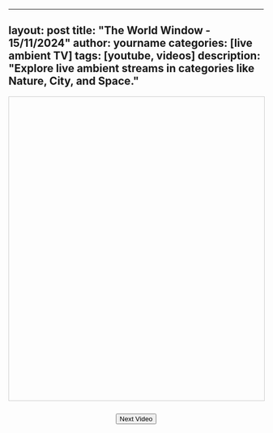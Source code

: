 
---
layout: post
title: "The World Window - 15/11/2024"
author: yourname
categories: [live ambient TV]
tags: [youtube, videos]
description: "Explore live ambient streams in categories like Nature, City, and Space."
---

<div id="videoContainer" style="text-align: center; margin-bottom: 20px;">
    <div id="categoryButtons" style="margin-bottom: 10px;">
        <!-- Buttons for video categories -->
    </div>
    <iframe id="videoFrame" width="100%" height="600" style="border: 1px solid #ccc;" allowfullscreen></iframe>
    <div id="videoTitle" style="text-align: center; font-size: 1.5em; margin-top: 10px;"></div>
    <button onclick="loadNextVideo()" style="margin-top: 15px;">Next Video</button>
</div>

<script>
    // JSON data for videos by category
    const videoResults = {"Nature":[{"id":"g6MrI7uwZwU","title":"Most Colorful Birds &amp; Breathtaking Nature | Ultimate Stress Relief and Healing Sounds | Birds Garden"},{"id":"6ycikMM4IO0","title":"AMAZON 4K - The World&#39;s Largest Tropical Rainforest | Relaxing Music With Beautiful Nature Scenes"},{"id":"2_ovWpVE9es","title":"Mountain River Waterfall Flowing 24/7. Water Sounds, Nature White Noise. River Sounds for Sleeping."},{"id":"u3KKTQUGzuA","title":"Bird Garden | Colorful Birds | Breathtaking Nature, Wonderful Bird Songs | Stress Relief and Healing"},{"id":"t4Dy8WAvMnY","title":"FLYING OVER PARADISE 4K UHD - Relaxing Music Along With Beautiful Nature Videos - 4K Video HD"},{"id":"uLBumJ_mhYU","title":"Most Wonderful Wild Birds | Breathtaking Nature | Wonderful Bird Songs | Stress Relief &amp; Healing"},{"id":"0O_LThYytFU","title":"The Most Beautiful Birds on Earth: Relaxing Nature Sounds | Breathtaking Nature &amp; Healing Sounds"},{"id":"vDAsUcdcuE0","title":"Bird Garden | Colorful Birds | Breathtaking Nature, Wonderful Bird Songs | Stress Relief and Healing"},{"id":"LkltlUvs6hM","title":"? 24/7 LIVE: Cat TV for Cats to Watch ? Harvest Season for Birds Chipmunks Squirrels 4K"},{"id":"Nqq1yAkFOc0","title":"Beautiful Birds - Music to Reduce Stress, Prevent Anxiety and Depression - Nature Sounds"},{"id":"mwoUZ59sxaI","title":"Relaxing Piano Music for Stress Relief, 24/7 Enchanting Autumn Nature Scenes &quot;Leaves, Autumn Forest&quot;"},{"id":"hG-oUz9rcoQ","title":"? 24/7 LIVE: Cat TV for Cats to Watch ? Cute Little Birds Squirrels 4K"},{"id":"UgqGUgPWf8w","title":"Christian Piano Music with Scriptures, Rain &amp; Nature Sound | 24/7 DappyTKeys Piano Worship"},{"id":"dXIyMS61B68","title":"Beautiful Relaxing Peaceful Music, Calm Music 24/7, &quot;Tropical Shores&quot; By Tim Janis"},{"id":"av8scJHf5PI","title":"AUTUMN ICELAND 4K HD -  Scenic Relaxation Film With Relaxing Music - Nature 4K Video Ultra HD"},{"id":"elLj5mkyuCc","title":"? Relaxing Nature Music 24/7, Stress Relief Music, Sleeping Music, Background Music, Meditation"},{"id":"-f3RXYc6_LU","title":"The World&#39;s Strangest Birds | Peaceful Nature Scenery | Stress Relief | Relaxing Bird Sounds"},{"id":"tP68FDe0Fns","title":"? 432hz Ancient Morning Healing Frequency ?"},{"id":"5_1OOKcawd8","title":"??Relaxing Zen Music 24/7, Healing Music, Meditation Music, Spa Music, Sleep, Zen, Nature Sounds"},{"id":"cVYwZe1Iy_g","title":"Gentle Spa Piano? Relaxing Music with Nature Sounds ~ Stress Relief &amp; Soothing Piano Melodies"},{"id":"d2Rf2gjYNmc","title":"LEAD ME LORD | Instrumental Worship &amp; Scriptures &amp; Winter Nature ?? Inspirational CKEYS"},{"id":"zrRxvbtzg0k","title":"Pretty Little Birds - Stress-relieving nature sounds - Healing and peaceful music - Beautiful nature"},{"id":"837ZM9PtM7k","title":"? Sleep Fast with Pure Nature Rain &amp; Incredible Present Thunder Sounds | Black Screen #21"},{"id":"iaALv6onGWA","title":"? Relaxing Music 24/7 - Nature Soul,  Healing Music, Meditation Music, Spa Music, Sleep, Study Music"},{"id":"vyEuqwcam2Q","title":"Autumn Nature Scenery Morning sunrise, Beautiful Relaxing  Hymns, Peaceful Music,  by Tim Janis"},{"id":"zjOPxzo-Qwg","title":"Peaceful Music, Relaxing Music, Instrumental Music, &quot;Beautiful Autumn Lake&quot; by Tim Janis"},{"id":"_02En_dSoP4","title":"Beautiful Birds| Colorful Birds | Breathtaking Nature, Amazing Bird Songs| Stress Relief and Healing"},{"id":"K9ZK5HImURc","title":"Bird Garden | Colorful Birds | Breathtaking Nature, Wonderful Bird Songs | Stress Relief and Healing"},{"id":"CqXeTN-xkm0","title":"Relaxing Bird Sounds 4K~ Birds Singing Heal Stress, Anxiety And Depression, Heal The Mind"},{"id":"MrWIPGEOt9k","title":"Paradise Island 4K ? Scenic Relaxation Film with Peaceful Relaxing Music and Nature Video 4K UltraHD"}],"city":[{"id":"gXexf1dQf_Y","title":"ICC Champions Trophy 2025 News LIVE: 26/11 Mastermind In Venue City! | India Today Exclusive"},{"id":"AyhT1QhFFqE","title":"24/7 Let the City Rain Erase Negativity and Stress - Immerse Yourself in the Calming City Rain"},{"id":"Qv18IVD7tC4","title":"Emergency Imposed,Complete Lock Down,Important Decisions |Maryam Orangzaib Press Conference | City42"},{"id":"JId5Qfws9bM","title":"?City in Shock! Helper Turned Horror! Monster Bob&#39;s Rampage Begins!"},{"id":"S0OUNJUt5oI","title":"Deep House Mix 2024 | Mixed By DL Music | City At Night"},{"id":"hFAFqyY0sxU","title":"LIVE: Watch Very Kansas City by KMBC/KCWE NOW! Kansas City news, weather and more."},{"id":"H3PdKeFbj1Y","title":"Deep Sleep In This Futuristic City View | Cosy Bed And Gentle Thunder For Sleeping | 4K"},{"id":"I634LFttEQM","title":"City Panorama ? 24/7 LIVE Stream Webcams St?dtereise"},{"id":"fzyvVBzAeBI","title":"CityTv En Vivo | Se?al Digital"},{"id":"DOYO-bzAIuo","title":"Marine City, Michigan, USA | StreamTime Live"},{"id":"b_R4WJTtZSI","title":"Kansas City, Mo. City Communications Live Stream"},{"id":"GTYtt_YX-a0","title":"City42 LIVE | Latest Lahore News | Latest Lahore Breaking | Headlines, Bulletin &amp; News 24/7"},{"id":"p0Qhe4vhYLQ","title":"?PHILIPPINES Street View Live Cam 2, Soliman Street Davao City, Agdao #philippines #livestream"},{"id":"pBlUgEr6cvQ","title":"BOY SAYONG ( CAM 2 )  OUTSIDE  STORE AGDAO PUBLIC MARKET DAVAO CITY PHILIPPINES"},{"id":"PFnJfAPaS7s","title":"Ocean City NJ Music Pier 8th &amp; Boardwalk"},{"id":"HgztdK3E9nw","title":"?GTA 4 | GTA 3 | GTA VICE CITY | GTA SAN ANDREAS [PC] - Full Game - GTA IV | GTA III | LIVE STREAM?"},{"id":"hRJVykzy78g","title":"AC Boardwalk Live"},{"id":"82YFhoPyzUk","title":"City 41 LIVE | Latest Faisalabad News | Latest Faisalabad Breaking | Headlines, Bulletin &amp; News 24/7"},{"id":"XfbrK3RcrAQ","title":"Johnson City Cam 1: ETSU Eagle Cameras"},{"id":"fyOBdLJru7w","title":"LONG BUS, CITY BUS, SCHOOL BUS Vs MASSIVE SPEED BUMPS - BeamNG.Drive"},{"id":"rArZvjYXJ-g","title":"Actor Ravi Kishan in Vasai-Virar LIVE | Maharashtra Vidhansabha Election 2024"},{"id":"2BLqhS59Elc","title":"160 LIVE World Cameras, Relaxing Music, Map, Daily Timelapse, Armchair Travel"},{"id":"TsgoxkRFit0","title":"EarthCam Live:  SUMMIT One Vanderbilt (New York City, NY)"},{"id":"dN64IzvC8FI","title":"? PHILIPPINES Live Street View &amp; Dodong Barber Shop, Agdao, Davao City #philippines #livestream"},{"id":"rVuZn0j_kRo","title":"Live South Beach Camera - City of South Haven on Lake Michigan"},{"id":"WOLXumVbRic","title":"Joseph City, AZ | BNSF Gallup Sub, MP 269.8 - PTZ | SouthWest RailCams LIVE"},{"id":"8M0AvPvPg0A","title":"Hits Radio 1 Live Pop Radio&#39; Top Hits 2024 - Pop Music 2024 - New Songs 2024 Best English Songs 2024"},{"id":"uNd5kvrGHjk","title":"Hits Radio 1 Top Songs 2024 - Pop Music Playlist - Best English Songs 2024 - New Music 2024 Top Hits"},{"id":"50XLhaq3G94","title":"? PHILIPPINES Live INSIDE Lyn&#39;s Sisig Beef BBQ, Davao City #philippines #livestream"},{"id":"DaKrzRiiE1s","title":"?LIVE? Mackinac Bridge Camera from the Riviera Motel in Mackinaw City"}]};
    const categories = Object.keys(videoResults);

    // State management
    let currentCategory = categories[0]; // Default category
    let currentIndex = Math.floor(Math.random() * videoResults[currentCategory].length); // Start at random index

    // Create category buttons dynamically
    const categoryButtonsContainer = document.getElementById('categoryButtons');
    categories.forEach(category => {
        const button = document.createElement('button');
        button.textContent = category;
        button.style.margin = '0 5px';
        button.onclick = () => switchCategory(category);
        categoryButtonsContainer.appendChild(button);
    });

    // Load the current video into the iframe
    function loadVideo() {
        const video = videoResults[currentCategory][currentIndex];
        document.getElementById('videoFrame').src = 'https://www.youtube.com/embed/' + video.id + '?autoplay=1';
        document.getElementById('videoTitle').textContent = video.title;
    }

    // Load the next video in the current category
    function loadNextVideo() {
        currentIndex = (currentIndex + 1) % videoResults[currentCategory].length;
        loadVideo();
    }

    // Switch the active category and load its first video
    function switchCategory(category) {
        currentCategory = category;
        currentIndex = Math.floor(Math.random() * videoResults[currentCategory].length); // Start with a random video
        loadVideo();
    }

    // Initial video load
    loadVideo();
</script>
    